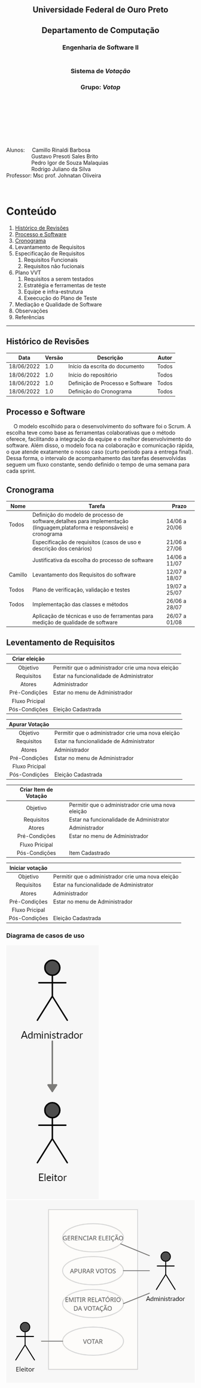 
<div align='center'>

## Universidade Federal de Ouro Preto
## Departamento de Computação
### **Engenharia de Software II**</br></br>
### Sistema de *Votação*
### Grupo: *Votop*
</div>
</br></br></br></br></br></br></br>

Alunos:&nbsp;&nbsp;&nbsp;&nbsp;&nbsp;Camillo Rinaldi Barbosa </br>
&nbsp;&nbsp;&nbsp;&nbsp;&nbsp;&nbsp;&nbsp;&nbsp;&nbsp;&nbsp;&nbsp;&nbsp;&nbsp;&nbsp;&nbsp;&nbsp;&nbsp;Gustavo Presoti Sales Brito</br>
&nbsp;&nbsp;&nbsp;&nbsp;&nbsp;&nbsp;&nbsp;&nbsp;&nbsp;&nbsp;&nbsp;&nbsp;&nbsp;&nbsp;&nbsp;&nbsp;&nbsp;Pedro Igor de Souza Malaquias</br>
&nbsp;&nbsp;&nbsp;&nbsp;&nbsp;&nbsp;&nbsp;&nbsp;&nbsp;&nbsp;&nbsp;&nbsp;&nbsp;&nbsp;&nbsp;&nbsp;&nbsp;Rodrigo Juliano da Silva</br>
Professor:&nbsp;Msc prof. Johnatan Oliveira </br>

</div>
</br>

# Conteúdo

1. [Histórico de Revisões](#histórico-de-revisões)
1. [Processo e Software](#processo-e-software)
1. [Cronograma](#cronograma)
1. Levantamento de Requisitos
1. Especificação de Requisitos
    1. Requisitos Funcionais
    1. Requisitos não fucionais
1. Plano VVT
    1. Requisitos a serem testados
    1. Estratégia e ferramentas de teste
    1. Equipe e infra-estrutura
    1. Exeecução do Plano de Teste 
1. Mediação e Qualidade de Software
1. Observações
1. Referências

------------------------

## Histórico de Revisões

| Data      | Versão | Descrição                         | Autor |
|-----------|--------|-----------------------------------| ----- |
|18/06/2022 |1.0     |Início da escrita do documento     |Todos|
|18/06/2022 |1.0     |Início do repositório              |Todos|
|18/06/2022 |1.0     |Definição de Processo e Software   |Todos|
|18/06/2022 |1.0     |Definição do Cronograma            |Todos|


## Processo e Software
&nbsp;&nbsp;&nbsp;&nbsp;&nbsp;O modelo escolhido para o desenvolvimento do software foi o Scrum. A escolha teve como base as ferramentas colaborativas que o método oferece, facilitando a integração da equipe e o melhor desenvolvimento do software. Além disso, o modelo foca na colaboração e comunicação rápida, o que atende exatamente o nosso caso (curto período para a entrega final). Dessa forma, o intervalo de acompanhamento das tarefas desenvolvidas seguem um fluxo constante, sendo definido o tempo de uma semana para cada sprint.

## Cronograma
   |Nome             |Tarefa                      |Prazo    |
   |-----------------|----------------------------|---------|
   |Todos            |Definição do modelo de processo de software,detalhes para implementação</br>(linguagem,plataforma e responsáveis) e cronograma|14/06 a 20/06|
   |                 |Especificação de requisitos (casos de uso e descrição dos cenários)|21/06 a 27/06|
   |                 |Justificativa da escolha do processo de software|14/06 a 11/07|
   |Camillo          |Levantamento dos Requisitos do software|12/07 a 18/07|
   |Todos            |Plano de verificação, validação e testes|19/07 a 25/07|
   |Todos            |Implementação das classes e métodos|26/06 a 28/07|
   |                 |Aplicação de técnicas e uso de ferramentas para medição de qualidade de software|26/07 a 01/08|

## Leventamento de Requisitos

|Criar eleição |                                                |
|:-------------:|-------------------------------------------------|
|Objetivo| Permitir que o administrador crie uma nova eleição    |
|Requisitos| Estar na funcionalidade de Administrator|
|Atores| Administrador |
|Pré-Condições| Estar no menu de Administrador |
|Fluxo Pricipal| 
|Pós-Condições| Eleição Cadastrada |

|Apurar Votação|                                                |
|:-------------:|-------------------------------------------------|
|Objetivo| Permitir que o administrador crie uma nova eleição    |
|Requisitos| Estar na funcionalidade de Administrator|
|Atores| Administrador |
|Pré-Condições| Estar no menu de Administrador |
|Fluxo Pricipal| 
|Pós-Condições| Eleição Cadastrada |

|Criar Item de Votação |                                                |
|:-------------:|-------------------------------------------------|
|Objetivo| Permitir que o administrador crie uma nova eleição    |
|Requisitos| Estar na funcionalidade de Administrator|
|Atores| Administrador |
|Pré-Condições| Estar no menu de Administrador |
|Fluxo Pricipal| 
|Pós-Condições| Item Cadastrado |

|Iniciar votação |                                                |
|:-------------:|-------------------------------------------------|
|Objetivo| Permitir que o administrador crie uma nova eleição    |
|Requisitos| Estar na funcionalidade de Administrator|
|Atores| Administrador |
|Pré-Condições| Estar no menu de Administrador |
|Fluxo Pricipal| 
|Pós-Condições| Eleição Cadastrada |


### Diagrama de casos de uso

![Diagrama de contexto](/assets/images/readme/img1.jpeg)
![Diagrama de hierarquia dos atores](/assets/images/readme/img2.jpeg)
